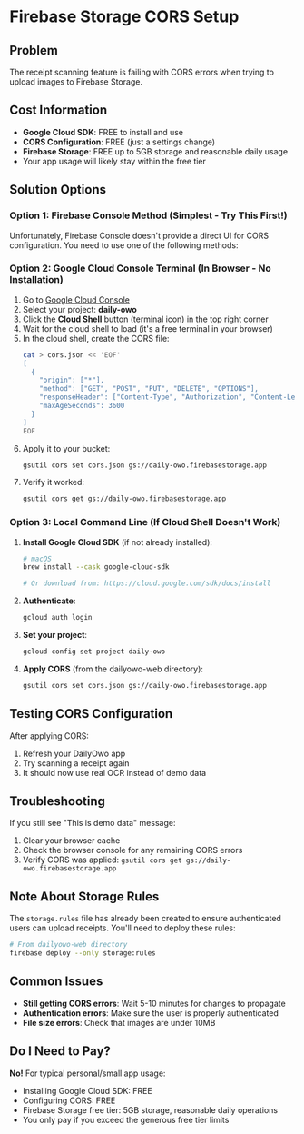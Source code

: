 # Firebase Storage CORS Setup

## Problem
The receipt scanning feature is failing with CORS errors when trying to upload images to Firebase Storage.

## Cost Information
- **Google Cloud SDK**: FREE to install and use
- **CORS Configuration**: FREE (just a settings change)
- **Firebase Storage**: FREE up to 5GB storage and reasonable daily usage
- Your app usage will likely stay within the free tier

## Solution Options

### Option 1: Firebase Console Method (Simplest - Try This First!)

Unfortunately, Firebase Console doesn't provide a direct UI for CORS configuration. You need to use one of the following methods:

### Option 2: Google Cloud Console Terminal (In Browser - No Installation)

1. Go to [Google Cloud Console](https://console.cloud.google.com)
2. Select your project: **daily-owo**
3. Click the **Cloud Shell** button (terminal icon) in the top right corner
4. Wait for the cloud shell to load (it's a free terminal in your browser)
5. In the cloud shell, create the CORS file:
   ```bash
   cat > cors.json << 'EOF'
   [
     {
       "origin": ["*"],
       "method": ["GET", "POST", "PUT", "DELETE", "OPTIONS"],
       "responseHeader": ["Content-Type", "Authorization", "Content-Length", "User-Agent", "x-goog-resumable"],
       "maxAgeSeconds": 3600
     }
   ]
   EOF
   ```
6. Apply it to your bucket:
   ```bash
   gsutil cors set cors.json gs://daily-owo.firebasestorage.app
   ```
7. Verify it worked:
   ```bash
   gsutil cors get gs://daily-owo.firebasestorage.app
   ```

### Option 3: Local Command Line (If Cloud Shell Doesn't Work)

1. **Install Google Cloud SDK** (if not already installed):
   ```bash
   # macOS
   brew install --cask google-cloud-sdk
   
   # Or download from: https://cloud.google.com/sdk/docs/install
   ```

2. **Authenticate**:
   ```bash
   gcloud auth login
   ```

3. **Set your project**:
   ```bash
   gcloud config set project daily-owo
   ```

4. **Apply CORS** (from the dailyowo-web directory):
   ```bash
   gsutil cors set cors.json gs://daily-owo.firebasestorage.app
   ```

## Testing CORS Configuration

After applying CORS:
1. Refresh your DailyOwo app
2. Try scanning a receipt again
3. It should now use real OCR instead of demo data

## Troubleshooting

If you still see "This is demo data" message:
1. Clear your browser cache
2. Check the browser console for any remaining CORS errors
3. Verify CORS was applied: `gsutil cors get gs://daily-owo.firebasestorage.app`

## Note About Storage Rules

The `storage.rules` file has already been created to ensure authenticated users can upload receipts. You'll need to deploy these rules:

```bash
# From dailyowo-web directory
firebase deploy --only storage:rules
```

## Common Issues

- **Still getting CORS errors**: Wait 5-10 minutes for changes to propagate
- **Authentication errors**: Make sure the user is properly authenticated
- **File size errors**: Check that images are under 10MB

## Do I Need to Pay?

**No!** For typical personal/small app usage:
- Installing Google Cloud SDK: FREE
- Configuring CORS: FREE
- Firebase Storage free tier: 5GB storage, reasonable daily operations
- You only pay if you exceed the generous free tier limits 